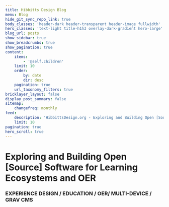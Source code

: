 ```yaml
---
title: Hibbitts Design Blog
menu: Blog
hide_git_sync_repo_link: true
body_classes: 'header-dark header-transparent header-image fullwidth'
hero_classes: 'text-light title-h1h3 overlay-dark-gradient hero-large'
blog_url: posts
show_sidebar: true
show_breadcrumbs: true
show_pagination: true
content:
    items:
        - '@self.children'
    limit: 10
    order:
        by: date
        dir: desc
    pagination: true
    url_taxonomy_filters: true
bricklayer_layout: false
display_post_summary: false
sitemap:
    changefreq: monthly
feed:
    description: 'HibbittsDesign.org - Exploring and Building Open [Source] Software for OER and Learning Ecosystems'
    limit: 10
pagination: true
hero_scroll: true
---
```


# Exploring and Building Open [Source] Software for Learning Ecosystems and OER
### EXPERIENCE DESIGN / EDUCATION / OER/ MULTI-DEVICE / GRAV CMS

